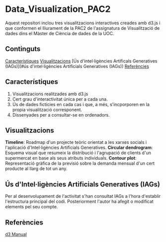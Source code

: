 # Data_Visualization_PAC2
Aquest repositori inclou tres visualitzacions interactives creades amb d3.js i que conformen el lliurament de la PAC2 de l'assignatura de Visualització de dades dins el Màster de Ciència de dades de la UOC.

## Continguts
[Característiques](#característiques)
[Visualitzacions](#visualitzacions)
[Ús d'intel·ligències Artificals Generatives (IAGs)](#ús d'intel·ligències Artificials Generatives (IAGs))
[Referències](#referències)

## Característiques
1.  Visualitzacions realitzades amb d3.js
2.  Cert grau d'interactivitat única per a cada una.
3.  Ús de dades fictícies en cada cas i que, a més, s'incporporen en la propia visualització corresponent.
4.  Dissenyades per a consultar-se en ordenadors.

## Visualitzacions
**Timeline**: Roadmap d'un projecte teòric orientat a les xarxes socials i l'aplicació d'Intel·ligències Artificials Generatives.
**Circular dendrogram**: Esquema visual que resumeix la distribució i l'agrupació de clients d'un supermercat en base als seus atributs individuals.
**Contour plot**: Representació gràfica de la previsió sobre la demanda mensual d'un cert producte al llarg de tot un any.

## Ús d'Intel·ligències Artificials Generatives (IAGs)
Per al desenvolupament de l'activitat s'han consultat IAGs a l'hora d'establir l'estructura principal del codi. Posteriorment l'autor ha afegit o modificat elements pel seu compte.

## Referències
[d3 Manual](https://d3js.org)
